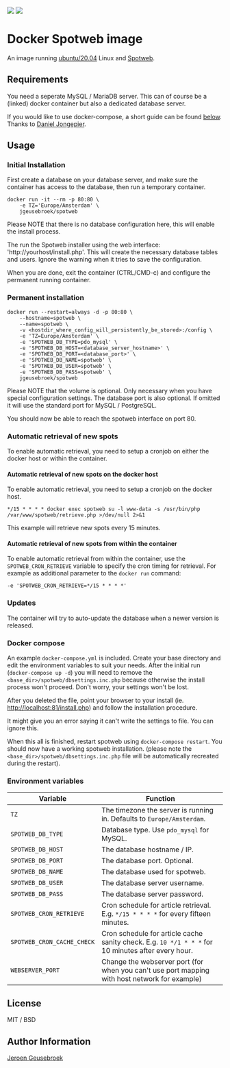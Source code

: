 [![](https://images.microbadger.com/badges/image/jgeusebroek/spotweb.svg)](https://microbadger.com/images/jgeusebroek/spotweb "Get your own image badge on microbadger.com")
[![](https://img.shields.io/docker/pulls/jgeusebroek/spotweb.svg)](https://hub.docker.com/r/jgeusebroek/spotweb/)

# Docker Spotweb image

An image running [ubuntu/20.04](https://hub.docker.com/_/ubuntu/) Linux and [Spotweb](https://github.com/spotweb/spotweb).

## Requirements

You need a seperate MySQL / MariaDB server. This can of course be a (linked) docker container but also a dedicated database server.

If you would like to use docker-compose, a short guide can be found [below](#docker-compose). Thanks to [Daniel Jongepier](https://github.com/djongepier).

## Usage

### Initial Installation

First create a database on your database server, and make sure the container has access to the database, then run a temporary container.

	docker run -it --rm -p 80:80 \
		-e TZ='Europe/Amsterdam' \
		jgeusebroek/spotweb

Please NOTE that there is no database configuration here, this will enable the install process.

The run the Spotweb installer using the web interface: 'http://yourhost/install.php'.
This will create the necessary database tables and users. Ignore the warning when it tries to save the configuration.

When you are done, exit the container (CTRL/CMD-c) and configure the permanent running container.

### Permanent installation

	docker run --restart=always -d -p 80:80 \
		--hostname=spotweb \
		--name=spotweb \
		-v <hostdir_where_config_will_persistently_be_stored>:/config \
		-e 'TZ=Europe/Amsterdam' \
		-e 'SPOTWEB_DB_TYPE=pdo_mysql' \
		-e 'SPOTWEB_DB_HOST=<database_server_hostname>' \
		-e 'SPOTWEB_DB_PORT=<database_port>' \
		-e 'SPOTWEB_DB_NAME=spotweb' \
		-e 'SPOTWEB_DB_USER=spotweb' \
		-e 'SPOTWEB_DB_PASS=spotweb' \
		jgeusebroek/spotweb

Please NOTE that the volume is optional. Only necessary when you have special configuration settings.
The database port is also optional. If omitted it will use the standard port for MySQL / PostgreSQL.

You should now be able to reach the spotweb interface on port 80.

### Automatic retrieval of new spots
To enable automatic retrieval, you need to setup a cronjob on either the docker host or within the container.
#### Automatic retrieval of new spots on the docker host
To enable automatic retrieval, you need to setup a cronjob on the docker host.

	*/15 * * * * docker exec spotweb su -l www-data -s /usr/bin/php /var/www/spotweb/retrieve.php >/dev/null 2>&1

This example will retrieve new spots every 15 minutes.
#### Automatic retrieval of new spots from within the container
To enable automatic retrieval from within the container, use the `SPOTWEB_CRON_RETRIEVE` variable to specify the cron timing for retrieval. For example as additional parameter to the `docker run` command:

    -e 'SPOTWEB_CRON_RETRIEVE=*/15 * * * *'


### Updates

The container will try to auto-update the database when a newer version is released.

### Docker compose

An example `docker-compose.yml` is included. Create your base directory and edit the environment variables to suit your needs. After the initial run (`docker-compose up -d`) you will need to remove the `<base_dir>/spotweb/dbsettings.inc.php` because otherwise the install process won't proceed. Don't worry, your settings won't be lost.

After you deleted the file, point your browser to your install (ie. [http://localhost:81/install.php](http://localhost:81/install.php)) and follow the installation procedure.

It might give you an error saying it can't write the settings to file. You can ignore this.

When this all is finished, restart spotweb using `docker-compose restart`. You should now have a working spotweb installation. (please note the `<base_dir>/spotweb/dbsettings.inc.php` file will be automatically recreated during the restart). 

### Environment variables
| Variable | Function |
| --- | --- |
| `TZ` | The timezone the server is running in. Defaults to `Europe/Amsterdam`. |
| `SPOTWEB_DB_TYPE` | Database type. Use `pdo_mysql` for MySQL. |
| `SPOTWEB_DB_HOST` | The database hostname / IP. |
| `SPOTWEB_DB_PORT` | The database port. Optional. |
| `SPOTWEB_DB_NAME` | The database used for spotweb. |
| `SPOTWEB_DB_USER` | The database server username. |
| `SPOTWEB_DB_PASS` | The database server password. |
| `SPOTWEB_CRON_RETRIEVE` | Cron schedule for article retrieval. E.g. `*/15 * * * *` for every fifteen minutes.|
| `SPOTWEB_CRON_CACHE_CHECK` | Cron schedule for article cache sanity check. E.g. `10 */1 * * *` for 10 minutes after every hour. |
| `WEBSERVER_PORT` | Change the webserver port (for when you can't use port mapping with host network for example)|

## License

MIT / BSD

## Author Information

[Jeroen Geusebroek](https://jeroengeusebroek.nl/)
